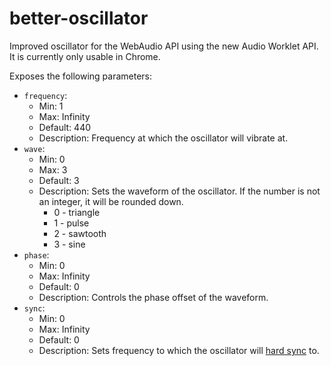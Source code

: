 # better-oscillator

Improved oscillator for the WebAudio API using the new Audio Worklet API. It is currently only usable in Chrome.

Exposes the following parameters:
* `frequency`:
  * Min: 1
  * Max: Infinity
  * Default: 440
  * Description: Frequency at which the oscillator will vibrate at.
* `wave`:
  * Min: 0
  * Max: 3
  * Default: 3
  * Description: Sets the waveform of the oscillator. If the number is not an integer, it will be rounded down.
    * 0 - triangle
    * 1 - pulse
    * 2 - sawtooth
    * 3 - sine
* `phase`:
  * Min: 0
  * Max: Infinity
  * Default: 0
  * Description: Controls the phase offset of the waveform.
* `sync`:
  * Min: 0
  * Max: Infinity
  * Default: 0
  * Description: Sets frequency to which the oscillator will [hard sync](https://en.wikipedia.org/wiki/Oscillator_sync#Hard_Sync) to.
